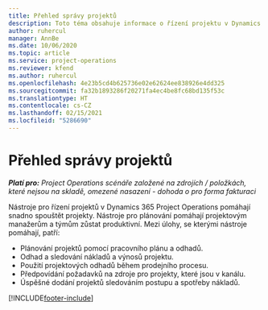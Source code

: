 ```yaml
---
title: Přehled správy projektů
description: Toto téma obsahuje informace o řízení projektu v Dynamics 365 Project Operations.
author: ruhercul
manager: AnnBe
ms.date: 10/06/2020
ms.topic: article
ms.service: project-operations
ms.reviewer: kfend
ms.author: ruhercul
ms.openlocfilehash: 4e23b5cd4b625736e02e62624ee838926e4dd325
ms.sourcegitcommit: fa32b1893286f20271fa4ec4be8fc68bd135f53c
ms.translationtype: HT
ms.contentlocale: cs-CZ
ms.lasthandoff: 02/15/2021
ms.locfileid: "5286690"
---
```

# <a name="project-management-overview"></a>Přehled správy projektů

_**Platí pro:** Project Operations scénáře založené na zdrojích / položkách, které nejsou na skladě, omezené nasazení - dohoda o pro forma fakturaci_

Nástroje pro řízení projektů v Dynamics 365 Project Operations pomáhají snadno spouštět projekty. Nástroje pro plánování pomáhají projektovým manažerům a týmům zůstat produktivní. Mezi úlohy, se kterými nástroje pomáhají, patří:

- Plánování projektů pomocí pracovního plánu a odhadů.
- Odhad a sledování nákladů a výnosů projektu.
- Použití projektových odhadů během prodejního procesu.
- Předpovídání požadavků na zdroje pro projekty, které jsou v kanálu.
- Úspěšné dodání projektů sledováním postupu a spotřeby nákladů.


[!INCLUDE[footer-include](../includes/footer-banner.md)]